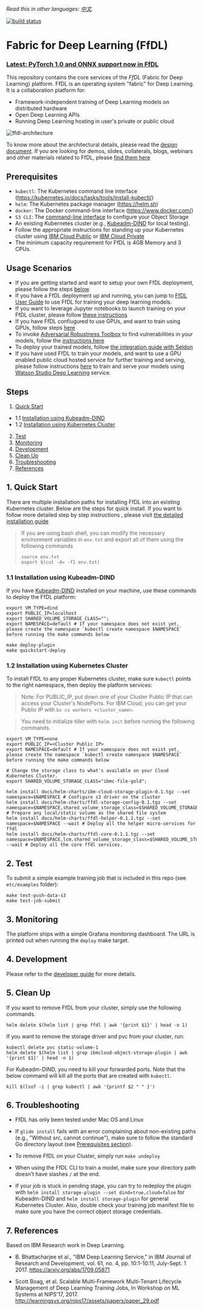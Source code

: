 *Read this in other languages: [中文](README-cn.md).*

[![build status](https://travis-ci.org/IBM/FfDL.svg?branch=master)](https://travis-ci.org/IBM/FfDL)

# Fabric for Deep Learning (FfDL)

### [Latest: PyTorch 1.0 and ONNX support now in FfDL](/etc/examples/PyTorch.md)

This repository contains the core services of the *FfDL* (Fabric for Deep Learning) platform. FfDL is an operating system "fabric" for Deep Learning. It is a collaboration platform for:
- Framework-independent training of Deep Learning models on distributed hardware
- Open Deep Learning APIs  
- Running Deep Learning hosting in user's private or public cloud

![ffdl-architecture](docs/images/ffdl-architecture.png)

To know more about the architectural details, please read the [design document](design/design_docs.md). If you are looking for demos, slides, collaterals, blogs, webinars and other materials related to FfDL, please [find them here](demos)

## Prerequisites

* `kubectl`: The Kubernetes command line interface (https://kubernetes.io/docs/tasks/tools/install-kubectl/)
* `helm`: The Kubernetes package manager (https://helm.sh)
* `docker`: The Docker command-line interface (https://www.docker.com/)
* `S3 CLI`: The [command-line interface](https://aws.amazon.com/cli/) to configure your Object Storage
* An existing Kubernetes cluster (e.g., [Kubeadm-DIND](https://github.com/kubernetes-sigs/kubeadm-dind-cluster#using-preconfigured-scripts) for local testing).
  <!-- For Minikube, use the command `make minikube` to start Minikube and set up local network routes. Minikube **v0.25.1** is tested with Travis CI. -->
* Follow the appropriate instructions for standing up your Kubernetes cluster using [IBM Cloud Public](https://github.com/IBM/container-journey-template/blob/master/README.md) or [IBM Cloud Private](https://github.com/IBM/deploy-ibm-cloud-private/blob/master/README.md)
* The minimum capacity requirement for FfDL is 4GB Memory and 3 CPUs.

## Usage Scenarios

* If you are getting started and want to setup your own FfDL deployment, please follow the steps [below](#1-quick-start).
* If you have a FfDL deployment up and running, you can jump to [FfDL User Guide](docs/user-guide.md) to use FfDL for training your deep learning models.
* If you want to leverage Jupyter notebooks to launch training on your FfDL cluster, please follow [these instructions](etc/notebooks/art)
* If you have FfDL confiugured to use GPUs, and want to train using GPUs, follow steps [here](docs/gpu-guide.md)
* To invoke [Adversarial Robustness Toolbox](https://github.com/IBM/adversarial-robustness-toolbox) to find vulnerabilities in your models, follow the [instructions here](etc/notebooks/art)
* To deploy your trained models, follow [the integration guide with Seldon](community/FfDL-Seldon)
* If you have used FfDL to train your models, and want to use a GPU enabled public cloud hosted service for further training and serving, please follow instructions [here](etc/converter/ffdl-wml.md) to train and serve your models using [Watson Studio Deep Learning](https://www.ibm.com/cloud/deep-learning) service.

## Steps

1. [Quick Start](#1-quick-start)
  - 1.1 [Installation using Kubeadm-DIND](#11-installation-using-kubeadm-dind)
  - 1.2 [Installation using Kubernetes Cluster](#12-installation-using-kubernetes-cluster)
2. [Test](#2-test)
3. [Monitoring](#3-monitoring)
4. [Development](#4-development)
5. [Clean Up](#7-clean-up)
6. [Troubleshooting](#8-troubleshooting)
7. [References](#9-references)

## 1. Quick Start

There are multiple installation paths for installing FfDL into an existing Kubernetes cluster. Below are the steps for quick install. If you want to follow more detailed step by step instructions , please visit [the detailed installation guide](docs/detailed-installation-guide.md)

> If you are using bash shell, you can modify the necessary environment variables in `env.txt` and export all of them using the following commands
>  ```shell
>  source env.txt
>  export $(cut -d= -f1 env.txt)
>  ```

### 1.1 Installation using Kubeadm-DIND

If you have [Kubeadm-DIND](https://github.com/kubernetes-sigs/kubeadm-dind-cluster#using-preconfigured-scripts) installed on your machine, use these commands to deploy the FfDL platform:
``` shell
export VM_TYPE=dind
export PUBLIC_IP=localhost
export SHARED_VOLUME_STORAGE_CLASS="";
export NAMESPACE=default # If your namespace does not exist yet, please create the namespace `kubectl create namespace $NAMESPACE` before running the make commands below

make deploy-plugin
make quickstart-deploy
```

### 1.2 Installation using Kubernetes Cluster

To install FfDL to any proper Kubernetes cluster, make sure `kubectl` points to the right namespace,
then deploy the platform services:
> Note: For PUBLIC_IP, put down one of your Cluster Public IP that can access your Cluster's NodePorts. For IBM Cloud, you can get your Public IP with `bx cs workers <cluster_name>`.

> You need to initialize tiller with `helm init` before running the following commands.

``` shell
export VM_TYPE=none
export PUBLIC_IP=<Cluster Public IP>
export NAMESPACE=default # If your namespace does not exist yet, please create the namespace `kubectl create namespace $NAMESPACE` before running the make commands below

# Change the storage class to what's available on your Cloud Kubernetes Cluster.
export SHARED_VOLUME_STORAGE_CLASS="ibmc-file-gold";

helm install docs/helm-charts/ibm-cloud-storage-plugin-0.1.tgz --set namespace=$NAMESPACE # Configure s3 driver on the cluster
helm install docs/helm-charts/ffdl-storage-config-0.1.tgz --set namespace=$NAMESPACE,shared_volume_storage_class=$SHARED_VOLUME_STORAGE_CLASS # Prepare any local/static volume as the shared file system
helm install docs/helm-charts/ffdl-helper-0.1.1.tgz --set namespace=$NAMESPACE --wait # Deploy all the helper micro-services for ffdl
helm install docs/helm-charts/ffdl-core-0.1.1.tgz --set namespace=$NAMESPACE,lcm.shared_volume_storage_class=$SHARED_VOLUME_STORAGE_CLASS --wait # Deploy all the core ffdl services.
```

## 2. Test

To submit a simple example training job that is included in this repo (see `etc/examples` folder):

``` shell
make test-push-data-s3
make test-job-submit
```

## 3. Monitoring

The platform ships with a simple Grafana monitoring dashboard. The URL is printed out when running the `deploy` make target.

## 4. Development

Please refer to the [developer guide](docs/developer-guide.md) for more details.

## 5. Clean Up
If you want to remove FfDL from your cluster, simply use the following commands.
```shell
helm delete $(helm list | grep ffdl | awk '{print $1}' | head -n 1)
```
If you want to remove the storage driver and pvc from your cluster, run:
```shell
kubectl delete pvc static-volume-1
helm delete $(helm list | grep ibmcloud-object-storage-plugin | awk '{print $1}' | head -n 1)
```
For Kubeadm-DIND, you need to kill your forwarded ports. Note that the below command will kill all the ports that are created with `kubectl`.
```shell
kill $(lsof -i | grep kubectl | awk '{printf $2 " " }')
```

## 6. Troubleshooting

* FfDL has only been tested under Mac OS and Linux
<!-- * The default Minikube driver under Mac OS is VirtualBox, which is known for having issues with networking.
  We generally recommend Mac OS users to install Minikube using the xhyve driver.

* Also, when testing locally with Minikube, make sure to point the `docker` CLI to Minikube's Docker daemon:
   ```
   eval $(minikube docker-env)
   ```
* If you run into DNS name resolution issues using Minikube, make sure that the system uses only `10.0.0.10`
  as the single nameserver. Using multiple nameservers can result in problems, in particular under Mac OS. -->

* If `glide install` fails with an error complaining about non-existing paths (e.g., "Without src, cannot continue"),
  make sure to follow the standard Go directory layout (see [Prerequisites section](#prerequisites)).

* To remove FfDL on your Cluster, simply run `make undeploy`

* When using the FfDL CLI to train a model, make sure your directory path doesn't have slashes `/` at the end.

* If your job is stuck in pending stage, you can try to redeploy the plugin with `helm install storage-plugin --set dind=true,cloud=false` for Kubeadm-DIND and `helm install storage-plugin` for general Kubernetes Cluster. Also, double check your training job manifest file to make sure you have the correct object storage credentials.

## 7. References

Based on IBM Research work in Deep Learning.

* B. Bhattacharjee et al., "IBM Deep Learning Service," in IBM Journal of Research and Development, vol. 61, no. 4, pp. 10:1-10:11, July-Sept. 1 2017.   https://arxiv.org/abs/1709.05871

* Scott Boag, et al. Scalable Multi-Framework Multi-Tenant Lifecycle Management of Deep Learning Training Jobs, In Workshop on ML Systems at NIPS'17, 2017. http://learningsys.org/nips17/assets/papers/paper_29.pdf
